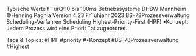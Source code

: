 Typische Werte f ¨urQ:10 bis 100ms
Betriebssysteme DHBW Mannheim ©Henning Pagnia Version 4.23 Fr¨uhjahr 2023 BS–78Prozessverwaltung Scheduling-Verfahren Scheduling
Highest-Priority-First (HPF)
•Konzept:
Jedem Prozess wird eine Priorit ¨at zugeordnet.

   Tags & Topics:
   #HPF
   #priority
   #•Konzept
   #BS–78Prozessverwaltung
   #Highest